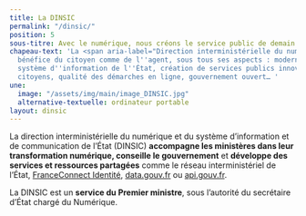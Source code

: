 ```yaml
---
title: La DINSIC
permalink: "/dinsic/"
position: 5
sous-titre: Avec le numérique, nous créons le service public de demain
chapeau-text: 'La <span aria-label="Direction interministérielle du numérique et du système d’information et de communication de l’État" class="infobulle">DINSIC</span> est en charge de la transformation numérique de l’État au
  bénéfice du citoyen comme de l''agent, sous tous ses aspects : modernisation du
  système d''information de l''État, création de services publics innovants pour les
  citoyens, qualité des démarches en ligne, gouvernement ouvert… '
une:
  image: "/assets/img/main/image_DINSIC.jpg"
  alternative-textuelle: ordinateur portable
layout: dinsic
---
```

La direction interministérielle du numérique et du système d’information et de communication de l’État (DINSIC) **accompagne les ministères dans leur transformation numérique, conseille le gouvernement** et **développe des services et ressources partagées** comme le réseau interministériel de l’État, [FranceConnect Identité](https://franceconnect.gouv.fr), [data.gouv.fr](https://www.data.gouv.fr) ou [api.gouv.fr](https://www.api.gouv.fr).

La DINSIC est un **service du Premier ministre**, sous l’autorité du secrétaire d’État chargé du Numérique.
